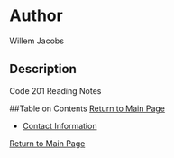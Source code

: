 # Author
Willem Jacobs

## Description
Code 201 Reading Notes

##Table on Contents
[Return to Main Page](README.md)

- [Contact Information](contact.md)

[Return to Main Page](README.md)
